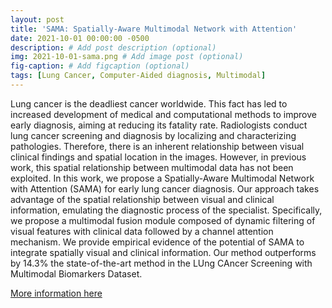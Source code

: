 ```yaml
---
layout: post
title: 'SAMA: Spatially-Aware Multimodal Network with Attention'
date: 2021-10-01 00:00:00 -0500
description: # Add post description (optional)
img: 2021-10-01-sama.png # Add image post (optional)
fig-caption: # Add figcaption (optional)
tags: [Lung Cancer, Computer-Aided diagnosis, Multimodal]
---
```

Lung cancer is the deadliest cancer worldwide. This fact has led to increased development of medical and computational methods to improve early diagnosis, aiming at reducing its fatality rate. Radiologists conduct lung cancer screening and diagnosis by localizing and characterizing pathologies. Therefore, there is an inherent relationship between visual clinical findings and spatial location in the images.  However, in previous work, this spatial relationship between multimodal data has not been exploited. In this work, we propose a Spatially-Aware Multimodal Network with Attention (SAMA) for early lung cancer diagnosis. Our approach takes advantage of the spatial relationship between visual and clinical information, emulating the diagnostic process of the specialist. Specifically, we propose a multimodal fusion module composed of dynamic filtering of visual features with clinical data followed by a channel attention mechanism. We provide empirical evidence of the potential of SAMA to integrate spatially visual and clinical information. Our method outperforms by 14.3% the state-of-the-art method in the LUng CAncer Screening with Multimodal Biomarkers Dataset.

[More information here](https://bcv-uniandes.github.io/SAMA/)